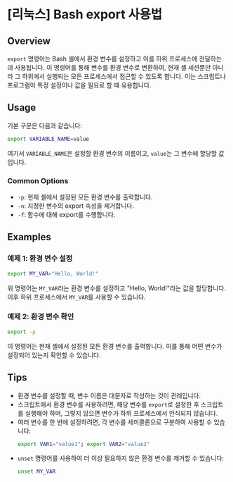 # [리눅스] Bash export 사용법

## Overview
`export` 명령어는 Bash 셸에서 환경 변수를 설정하고 이를 하위 프로세스에 전달하는 데 사용됩니다. 이 명령어를 통해 변수를 환경 변수로 변환하여, 현재 셸 세션뿐만 아니라 그 하위에서 실행되는 모든 프로세스에서 접근할 수 있도록 합니다. 이는 스크립트나 프로그램이 특정 설정이나 값을 필요로 할 때 유용합니다.

## Usage
기본 구문은 다음과 같습니다:

```bash
export VARIABLE_NAME=value
```

여기서 `VARIABLE_NAME`은 설정할 환경 변수의 이름이고, `value`는 그 변수에 할당할 값입니다. 

### Common Options
- `-p`: 현재 셸에서 설정된 모든 환경 변수를 출력합니다.
- `-n`: 지정한 변수의 export 속성을 제거합니다.
- `-f`: 함수에 대해 export를 수행합니다.

## Examples
### 예제 1: 환경 변수 설정
```bash
export MY_VAR="Hello, World!"
```
위 명령어는 `MY_VAR`라는 환경 변수를 설정하고 "Hello, World!"라는 값을 할당합니다. 이후 하위 프로세스에서 `MY_VAR`를 사용할 수 있습니다.

### 예제 2: 환경 변수 확인
```bash
export -p
```
이 명령어는 현재 셸에서 설정된 모든 환경 변수를 출력합니다. 이를 통해 어떤 변수가 설정되어 있는지 확인할 수 있습니다.

## Tips
- 환경 변수를 설정할 때, 변수 이름은 대문자로 작성하는 것이 관례입니다.
- 스크립트에서 환경 변수를 사용하려면, 해당 변수를 `export`로 설정한 후 스크립트를 실행해야 하며, 그렇지 않으면 변수가 하위 프로세스에서 인식되지 않습니다.
- 여러 변수를 한 번에 설정하려면, 각 변수를 세미콜론으로 구분하여 사용할 수 있습니다:
  ```bash
  export VAR1="value1"; export VAR2="value2"
  ```
- `unset` 명령어를 사용하여 더 이상 필요하지 않은 환경 변수를 제거할 수 있습니다:
  ```bash
  unset MY_VAR
  ```